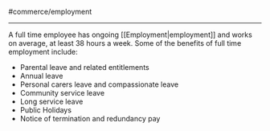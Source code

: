 #commerce/employment 

---
A full time employee has ongoing [[Employment|employment]] and works on average, at least 38 hours a week. Some of the benefits of full time employment include:

- Parental leave and related entitlements
- Annual leave
- Personal carers leave and compassionate leave 
- Community service leave
- Long service leave
- Public Holidays
- Notice of termination and redundancy pay